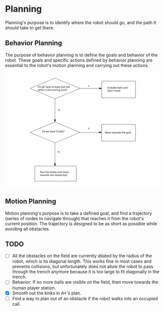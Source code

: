 # Planning #

Planning's purpose is to identify where the robot should go, and the path it should take to get there.


## Behavior Planning ##
The purpose of behavior planning is to define the goals and behavior of the robot. These goals and specific actions
defined by behavior planning are essential to the robot's motion planning and carrying out these actions.

![Image](img/behavior-planning.svg)

## Motion Planning ##
Motion planning's purpose is to take a defined goal, and find a trajectory (series of nodes to navigate through) that
reaches it from the robot's current position. The trajectory is designed to be as short as possible while avoiding all
obstacles.

## TODO ##
  - [ ] All the obstacles on the field are currently dilated by the radius of the robot, which is its diagonal length.
    This works fine in most cases and prevents collisions, but unfortunately does not allow the robot to pass through
    the trench anymore because it is too large to fit diagonally in the trench.
  - [ ] Behavior: If no more balls are visible on the field, then move towards the human player station.
  - [x] Smooth out the kinks in A*'s plan.
  - [ ] Find a way to plan out of an obstacle if the robot walks into an occupied call.
